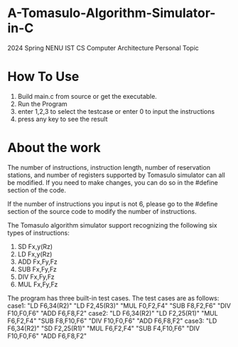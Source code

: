 # A-Tomasulo-Algorithm-Simulator-in-C
2024 Spring NENU IST CS Computer Architecture Personal Topic

# How To Use
1. Build main.c from source or get the executable.
2. Run the Program
3. enter 1,2,3 to select the testcase or enter 0 to input the instructions
4. press any key to see the result

# About the work
The number of instructions, instruction length, number of reservation stations, and number of registers supported by Tomasulo simulator can all be modified. If you need to make changes, you can do so in the #define section of the code.

If the number of instructions you input is not 6, please go to the #define section of the source code to modify the number of instructions.

The Tomasulo algorithm simulator support recognizing the following six types of instructions:
1. SD Fx,y(Rz)
2. LD Fx,y(Rz)
3. ADD Fx,Fy,Fz
4. SUB Fx,Fy,Fz
5. DIV Fx,Fy,Fz
6. MUL Fx,Fy,Fz

The program has three built-in test cases. The test cases are as follows:
case1:
        "LD F6,34(R2)"
        "LD F2,45(R3)"
        "MUL F0,F2,F4"
        "SUB F8,F2,F6"
        "DIV F10,F0,F6"
        "ADD F6,F8,F2"
case2:
        "LD F6,34(R2)"
        "LD F2,25(R1)"
        "MUL F6,F2,F4"
        "SUB F8,F10,F6"
        "DIV F10,F0,F6"
        "ADD F6,F8,F2"
case3:
        "LD F6,34(R2)"
        "SD F2,25(R1)"
        "MUL F6,F2,F4"
        "SUB F4,F10,F6"
        "DIV F10,F0,F6"
        "ADD F6,F8,F2"
